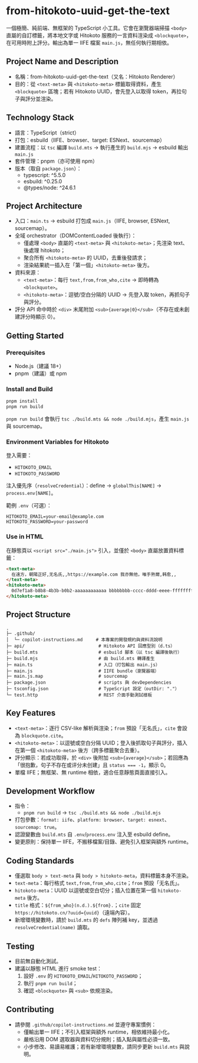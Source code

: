 # from-hitokoto-uuid-get-the-text

一個極簡、純前端、無框架的 TypeScript 小工具。它會在瀏覽器端掃描 `<body>` 直屬的自訂標籤，將本地文字或 Hitokoto 服務的一言資料渲染成 `<blockquote>`，在可用時附上評分。輸出為單一 IIFE 檔案 `main.js`，無任何執行期相依。

## Project Name and Description

- 名稱：from-hitokoto-uuid-get-the-text（又名：Hitokoto Renderer）
- 目的：從 `<text-meta>` 與 `<hitokoto-meta>` 標籤取得資料，產生 `<blockquote>` 區塊；若有 Hitokoto UUID，會先登入以取得 token，再拉句子與評分並渲染。

## Technology Stack

- 語言：TypeScript（strict）
- 打包：esbuild（IIFE、browser、target: ESNext、sourcemap）
- 建置流程：以 `tsc` 編譯 `build.mts` → 執行產生的 `build.mjs` → esbuild 輸出 `main.js`
- 套件管理：pnpm（亦可使用 npm）
- 版本（取自 `package.json`）：
  - typescript: ^5.5.0
  - esbuild: ^0.25.0
  - @types/node: ^24.6.1

## Project Architecture

- 入口：`main.ts` → esbuild 打包成 `main.js`（IIFE, browser, ESNext, sourcemap）。
- 全域 orchestrator（DOMContentLoaded 後執行）：
  - 僅處理 `<body>` 直屬的 `<text-meta>` 與 `<hitokoto-meta>`；先渲染 text、後處理 hitokoto；
  - 聚合所有 `<hitokoto-meta>` 的 UUID，去重後發請求；
  - 渲染結果統一插入在「第一個」`<hitokoto-meta>` 後方。
- 資料來源：
  - `<text-meta>`：每行 `text,from,from_who,cite` → 即時轉為 `<blockquote>`。
  - `<hitokoto-meta>`：逗號/空白分隔的 UUID → 先登入取 token，再抓句子與評分。
- 評分 API 命中時於 `<div>` 末尾附加 `<sub>{average|0}</sub>`（不存在或未創建評分時顯示 0）。

## Getting Started

### Prerequisites

- Node.js（建議 18+）
- pnpm（建議）或 npm

### Install and Build

```powershell
pnpm install
pnpm run build
```

`pnpm run build` 會執行 `tsc ./build.mts && node ./build.mjs`，產生 `main.js` 與 sourcemap。

### Environment Variables for Hitokoto

登入需要：

- `HITOKOTO_EMAIL`
- `HITOKOTO_PASSWORD`

注入優先序（`resolveCredential`）：define → `globalThis[NAME]` → `process.env[NAME]`。

範例 `.env`（可選）：

```dotenv
HITOKOTO_EMAIL=your-email@example.com
HITOKOTO_PASSWORD=your-password
```

### Use in HTML

在靜態頁以 `<script src="./main.js">` 引入，並僅於 `<body>` 直屬放置資料標籤：

```html
<text-meta>
  在遠方，朝陽正好,无名氏,,https://example.com 我亦無他，唯手熟爾,韩愈,,
</text-meta>
<hitokoto-meta>
  0d7ef1a8-b8b8-4b3b-b0b2-aaaaaaaaaaaa bbbbbbbb-cccc-dddd-eeee-ffffffffffff
</hitokoto-meta>
```

## Project Structure

```text
.
├─ .github/
│  └─ copilot-instructions.md     # 本專案的開發規約與資料流說明
├─ api/                            # Hitokoto API 回應型別（d.ts）
├─ build.mts                       # esbuild 腳本（以 tsc 編譯後執行）
├─ build.mjs                       # 由 build.mts 轉譯產生
├─ main.ts                         # 入口（打包輸出 main.js）
├─ main.js                         # IIFE bundle（瀏覽器端）
├─ main.js.map                     # sourcemap
├─ package.json                    # scripts 與 devDependencies
├─ tsconfig.json                   # TypeScript 設定（outDir: "."）
└─ test.http                       # REST 介面手動測試樣板
```

## Key Features

- `<text-meta>`：逐行 CSV-like 解析與渲染；`from` 預設「无名氏」，`cite` 會設為 `blockquote.cite`。
- `<hitokoto-meta>`：以逗號或空白分隔 UUID；登入後抓取句子與評分，插入在第一個 `<hitokoto-meta>` 後方（跨多標籤聚合去重）。
- 評分顯示：若成功取得，於 `<div>` 後附加 `<sub>{average}</sub>`；若回應為「很抱歉，句子不存在或评分未创建」且 `status === -1`，顯示 0。
- 單檔 IIFE；無框架、無 runtime 相依，適合任意靜態頁面直接引入。

## Development Workflow

- 指令：
  - `pnpm run build` → `tsc ./build.mts && node ./build.mjs`
- 打包參數：`format: iife`、`platform: browser`、`target: esnext`、`sourcemap: true`。
- 認證變數由 `build.mts` 自 `.env`/`process.env` 注入至 esbuild define。
- 變更原則：保持單一 IIFE，不搬移檔案/目錄、避免引入框架與額外 runtime。

## Coding Standards

- 僅選取 `body > text-meta` 與 `body > hitokoto-meta`，資料標籤本身不渲染。
- `text-meta`：每行格式 `text,from,from_who,cite`；`from` 預設「无名氏」。
- `hitokoto-meta`：UUID 以逗號或空白切分；插入位置在第一個 `hitokoto-meta` 後方。
- `title` 格式：`${from_who}(n.d.).${from}.`；`cite` 固定 `https://hitokoto.cn/?uuid={uuid}`（遠端內容）。
- 新增環境變數時，請於 `build.mts` 的 `defs` 陣列補 key，並透過 `resolveCredential(name)` 讀取。

## Testing

- 目前無自動化測試。
- 建議以靜態 HTML 進行 smoke test：
  1. 設好 `.env` 的 `HITOKOTO_EMAIL`/`HITOKOTO_PASSWORD`；
  2. 執行 `pnpm run build`；
  3. 確認 `<blockquote>` 與 `<sub>` 依規渲染。

## Contributing

- 請參閱 `.github/copilot-instructions.md` 並遵守專案慣例：
  - 僅輸出單一 IIFE；不引入框架與額外 runtime，相依維持最小化。
  - 嚴格沿用 DOM 選取器與資料切分規則；插入點與屬性必須一致。
  - 小步修改、易讀易維護；若有新增環境變數，請同步更新 `build.mts` 與說明。
